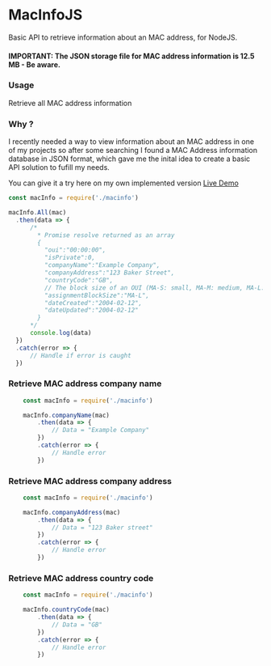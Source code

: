 # MacInfoJS
Basic API to retrieve information about an MAC address, for NodeJS.

#### IMPORTANT: The JSON storage file for MAC address information is 12.5 MB - Be aware.


### Usage
Retrieve all MAC address information

### Why ?
I recently needed a way to view information about an MAC address in one of my projects so after some searching I found a MAC Address information database in JSON format, which gave me the inital idea to create a basic API solution to fufill my needs.

You can give it a try here on my own implemented version [Live Demo](https://ajaeobaze.co.uk)


```js
const macInfo = require('./macinfo')

macInfo.All(mac)
  .then(data => {
      /*
        * Promise resolve returned as an array
        {
          "oui":"00:00:00",
          "isPrivate":0,
          "companyName":"Example Company",
          "companyAddress":"123 Baker Street",
          "countryCode":"GB",
          // The block size of an OUI (MA-S: small, MA-M: medium, MA-L: Large)
          "assignmentBlockSize":"MA-L",
          "dateCreated":"2004-02-12",
          "dateUpdated":"2004-02-12"
        }
      */
      console.log(data)
  })
  .catch(error => {
      // Handle if error is caught
  })
```

### Retrieve MAC address company name
```js
    const macInfo = require('./macinfo')

    macInfo.companyName(mac)
        .then(data => {
            // Data = "Example Company"
        })
        .catch(error => {
            // Handle error
        })
```


### Retrieve MAC address company address
```js
    const macInfo = require('./macinfo')

    macInfo.companyAddress(mac)
        .then(data => {
            // Data = "123 Baker street"
        })
        .catch(error => {
            // Handle error
        })
```

### Retrieve MAC address country code
```js
    const macInfo = require('./macinfo')

    macInfo.countryCode(mac)
        .then(data => {
            // Data = "GB"
        })
        .catch(error => {
            // Handle error
        })
```

